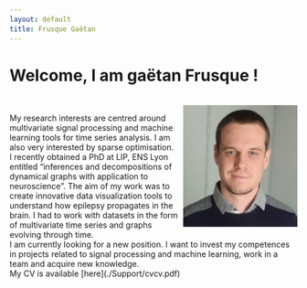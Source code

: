 ```yaml
---
layout: default
title: Frusque Gaëtan
---
```

# Welcome, I am gaëtan Frusque !

<br/>

<img src="./Support/picture3.jpg" ALIGN="RIGHT" width="200" />
<p font-size:80%>My research interests are centred around multivariate signal processing and machine learning tools for time series analysis. I am also very interested by sparse optimisation. 
<br/>
I recently obtained a PhD at LIP, ENS Lyon entitled “inferences and decompositions of dynamical graphs with application to neuroscience”. The aim of my work was to create innovative data visualization tools to understand how epilepsy propagates in the brain. I had to work with datasets in the form of multivariate time series and graphs evolving through time. 
<br/>
I am currently looking for a new position. I want to invest my competences in projects related to signal processing and machine learning, work in a team and acquire new knowledge.
<br/>
My CV is available [here](./Support/cvcv.pdf)
</p>
<br/>